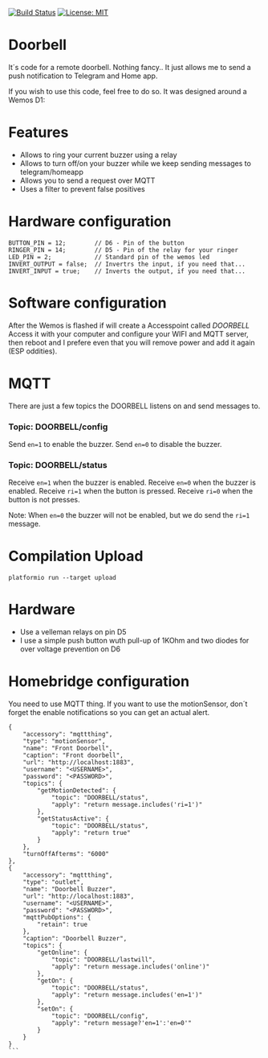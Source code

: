 [![Build Status](https://www.travis-ci.org/rvt/doorbell.svg?branch=master)](https://www.travis-ci.org/rvt/doorbell)
[![License: MIT](https://img.shields.io/badge/License-MIT-yellow.svg)](https://opensource.org/licenses/MIT)
# Doorbell

It´s code for a remote doorbell. Nothing fancy.. It just allows me to send a push notification to Telegram and Home app.

If you wish to use this code, feel free to do so.
It was designed around a Wemos D1:

# Features

* Allows to ring your current buzzer using a relay
* Allows to turn off/on your buzzer while we keep sending messages to telegram/homeapp
* Allows you to send a request over MQTT
* Uses a filter to prevent false positives

# Hardware configuration

```
BUTTON_PIN = 12;        // D6 - Pin of the button
RINGER_PIN = 14;        // D5 - Pin of the relay for your ringer
LED_PIN = 2;            // Standard pin of the wemos led
INVERT_OUTPUT = false;  // Invertrs the input, if you need that...
INVERT_INPUT = true;    // Inverts the output, if you need that...
```

# Software configuration

After the Wemos is flashed if will create a Accesspoint called *DOORBELL*
Access it with your computer and configure your WIFI and MQTT server, then reboot
and I prefere even that you will remove power and add it again (ESP oddities).

# MQTT

There are just a few topics the DOORBELL listens on and send messages to.

### Topic: DOORBELL/config
Send `en=1` to enable the buzzer.
Send `en=0` to disable the buzzer.

### Topic: DOORBELL/status
Receive `en=1` when the buzzer is enabled.
Receive `en=0` when the buzzer is enabled.
Receive `ri=1` when the button is pressed.
Receive `ri=0` when the button is not presses.

Note: When `en=0` the buzzer will not be enabled, but we do send the `ri=1` message.

# Compilation Upload

````
platformio run --target upload
````

# Hardware

* Use a velleman relays on pin D5
* I use a simple push button wuth pull-up of 1KOhm and two diodes for over voltage prevention on D6

# Homebridge configuration

You need to use MQTT thing.
If you want to use the motionSensor, don´t forget the enable notifications so you can get an actual alert.

````
{
    "accessory": "mqttthing",
    "type": "motionSensor",
    "name": "Front Doorbell",
    "caption": "Front doorbell",
    "url": "http://localhost:1883",
    "username": "<USERNAME>",
    "password": "<PASSWORD>",
    "topics": {
        "getMotionDetected": {
            "topic": "DOORBELL/status",
            "apply": "return message.includes('ri=1')"
        },
        "getStatusActive": {
            "topic": "DOORBELL/status",
            "apply": "return true"
        }
    },
    "turnOffAfterms": "6000"
},
{
    "accessory": "mqttthing",
    "type": "outlet",
    "name": "Doorbell Buzzer",
    "url": "http://localhost:1883",
    "username": "<USERNAME>",
    "password": "<PASSWORD>",
    "mqttPubOptions": {
        "retain": true
    },
    "caption": "Doorbell Buzzer",
    "topics": {
        "getOnline": {
            "topic": "DOORBELL/lastwill",
            "apply": "return message.includes('online')"
        },
        "getOn": {
            "topic": "DOORBELL/status",
            "apply": "return message.includes('en=1')"
        },
        "setOn": {
            "topic": "DOORBELL/config",
            "apply": "return message?'en=1':'en=0'"
        }
    }
}
```